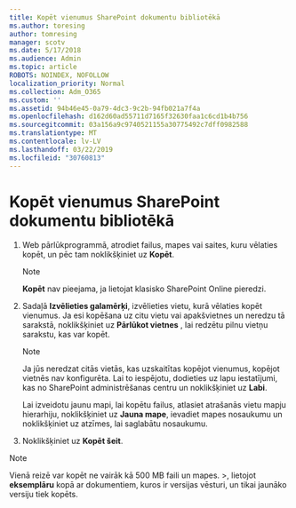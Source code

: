 ```yaml
---
title: Kopēt vienumus SharePoint dokumentu bibliotēkā
ms.author: toresing
author: tomresing
manager: scotv
ms.date: 5/17/2018
ms.audience: Admin
ms.topic: article
ROBOTS: NOINDEX, NOFOLLOW
localization_priority: Normal
ms.collection: Adm_O365
ms.custom: ''
ms.assetid: 94b46e45-0a79-4dc3-9c2b-94fb021a7f4a
ms.openlocfilehash: d162d60ad55711d7165f32630faa1c6cd1b4b756
ms.sourcegitcommit: 03a156a9c9740521155a30775492c7dff0982588
ms.translationtype: MT
ms.contentlocale: lv-LV
ms.lasthandoff: 03/22/2019
ms.locfileid: "30760813"
---
```

# <a name="copy-items-in-a-sharepoint-document-library"></a>Kopēt vienumus SharePoint dokumentu bibliotēkā

1. Web pārlūkprogrammā, atrodiet failus, mapes vai saites, kuru vēlaties kopēt, un pēc tam noklikšķiniet uz **Kopēt**.
    
    > [!NOTE]
    > **Kopēt** nav pieejama, ja lietojat klasisko SharePoint Online pieredzi. 
  
2. Sadaļā **Izvēlieties galamērķi**, izvēlieties vietu, kurā vēlaties kopēt vienumus. Ja esi kopēšana uz citu vietu vai apakšvietnes un neredzu tā sarakstā, noklikšķiniet uz **Pārlūkot vietnes** , lai redzētu pilnu vietņu sarakstu, kas var kopēt. 
    
    > [!NOTE]
    > Ja jūs neredzat citās vietās, kas uzskaitītas kopējot vienumus, kopējot vietnēs nav konfigurēta. Lai to iespējotu, dodieties uz lapu iestatījumi, kas no SharePoint administrēšanas centru un noklikšķiniet uz **Labi**. 
  
    Lai izveidotu jaunu mapi, lai kopētu failus, atlasiet atrašanās vietu mapju hierarhiju, noklikšķiniet uz **Jauna mape**, ievadiet mapes nosaukumu un noklikšķiniet uz atzīmes, lai saglabātu nosaukumu.
    
3. Noklikšķiniet uz **Kopēt šeit**.
    
> [!NOTE]
>  Vienā reizē var kopēt ne vairāk kā 500 MB faili un mapes. >, lietojot **eksemplāru** kopā ar dokumentiem, kuros ir versijas vēsturi, un tikai jaunāko versiju tiek kopēts. 
  

